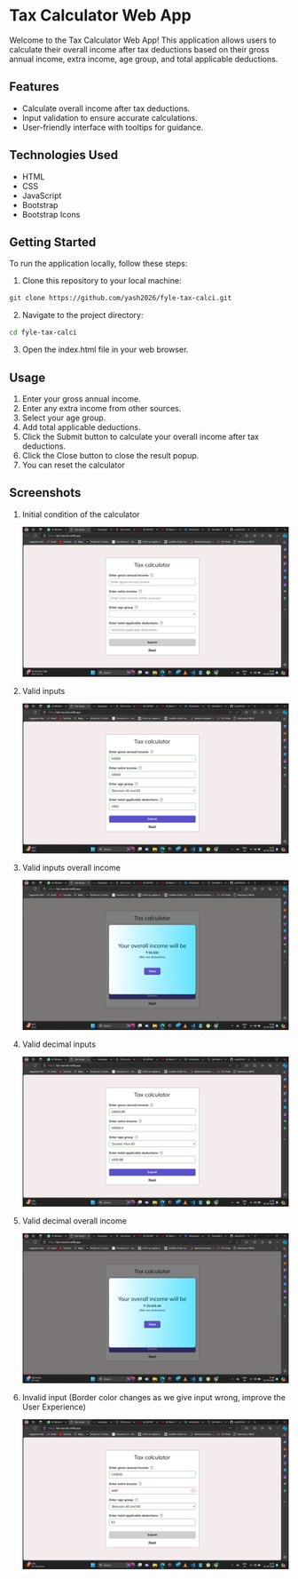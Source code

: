 # Tax Calculator Web App

Welcome to the Tax Calculator Web App! This application allows users to calculate their overall income after tax deductions based on their gross annual income, extra income, age group, and total applicable deductions.

## Features

- Calculate overall income after tax deductions.
- Input validation to ensure accurate calculations.
- User-friendly interface with tooltips for guidance.

## Technologies Used

- HTML
- CSS
- JavaScript
- Bootstrap
- Bootstrap Icons

## Getting Started

To run the application locally, follow these steps:

1. Clone this repository to your local machine:

```bash
git clone https://github.com/yash2026/fyle-tax-calci.git
```

2. Navigate to the project directory:

```bash
cd fyle-tax-calci
```

3. Open the index.html file in your web browser.

## Usage

1. Enter your gross annual income.
2. Enter any extra income from other sources.
3. Select your age group.
4. Add total applicable deductions.
5. Click the Submit button to calculate your overall income after tax deductions.
6. Click the Close button to close the result popup.
7. You can reset the calculator

## Screenshots

1. Initial condition of the calculator

   ![Screenshot 1](./screenshots/1.%20Default.png)

2. Valid inputs

   ![Screenshot 2](./screenshots/2.%20Valid%20Inputs.png)

3. Valid inputs overall income

   ![Screenshot 3](./screenshots/3.%20Output%20Income%20Valid%20input.png)

4. Valid decimal inputs

   ![Screenshot 4](./screenshots/4.Decimal%20Valid%20Value.png)

5. Valid decimal overall income

   ![Screenshot 5](./screenshots/5.%20Decimal%20Income%20output.png)

6. Invalid input (Border color changes as we give input wrong, improve the User Experience)

   ![Screenshot 6](./screenshots/6.%20Invalid%20inputs.png)
